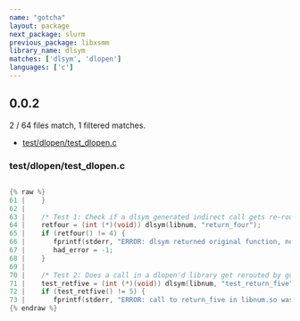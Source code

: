 ```yaml
---
name: "gotcha"
layout: package
next_package: slurm
previous_package: libxsmm
library_name: dlsym
matches: ['dlsym', 'dlopen']
languages: ['c']
---
```

## 0.0.2
2 / 64 files match, 1 filtered matches.

 - [test/dlopen/test_dlopen.c](#testdlopentest_dlopenc)

### test/dlopen/test_dlopen.c

```c

{% raw %}
61 |    }
62 | 
63 |    /* Test 1: Check if a dlsym generated indirect call gets re-routed by gotcha */
64 |    retfour = (int (*)(void)) dlsym(libnum, "return_four");
65 |    if (retfour() != 4) {
66 |       fprintf(stderr, "ERROR: dlsym returned original function, not wrapped\n");
67 |       had_error = -1;
68 |    }
69 | 
70 |    /* Test 2: Does a call in a dlopen'd library get rerouted by gotcha */
71 |    test_retfive = (int (*)(void)) dlsym(libnum, "test_return_five");
72 |    if (test_retfive() != 5) {
73 |       fprintf(stderr, "ERROR: call to return_five in libnum.so was not wrapped by correct_return_five\n");
{% endraw %}

```